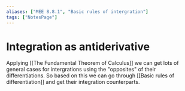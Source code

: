 ```yaml
---
aliases: ["MEE 8.8.1", "Basic rules of intergration"]
tags: ["NotesPage"]
---
```


# Integration as antiderivative
Applying [[The Fundamental Theorem of Calculus]] we can get lots of general cases for intergrations using the "opposites" of their differentiations. So based on this we can go through [[Basic rules of differentiation]] and get their integration counterparts.


